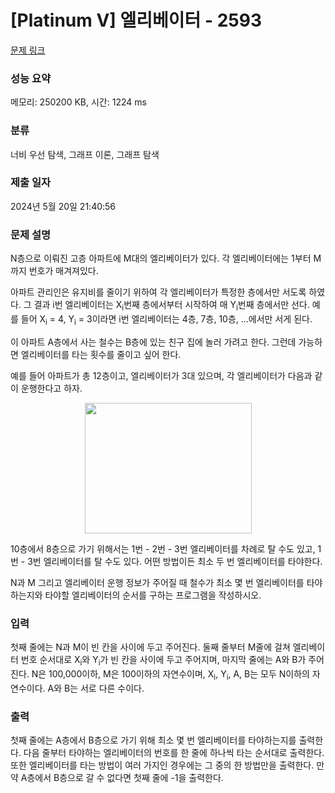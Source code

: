 # [Platinum V] 엘리베이터 - 2593 

[문제 링크](https://www.acmicpc.net/problem/2593) 

### 성능 요약

메모리: 250200 KB, 시간: 1224 ms

### 분류

너비 우선 탐색, 그래프 이론, 그래프 탐색

### 제출 일자

2024년 5월 20일 21:40:56

### 문제 설명

<p>N층으로 이뤄진 고층 아파트에 M대의 엘리베이터가 있다. 각 엘리베이터에는 1부터 M까지 번호가 매겨져있다.</p>

<p>아파트 관리인은 유지비를 줄이기 위하여 각 엘리베이터가 특정한 층에서만 서도록 하였다. 그 결과 i번 엘리베이터는 X<sub>i</sub>번째 층에서부터 시작하여 매 Y<sub>i</sub>번째 층에서만 선다. 예를 들어 X<sub>i</sub> = 4, Y<sub>i</sub> = 3이라면 i번 엘리베이터는 4층, 7층, 10층, …에서만 서게 된다.</p>

<p>이 아파트 A층에서 사는 철수는 B층에 있는 친구 집에 놀러 가려고 한다. 그런데 가능하면 엘리베이터를 타는 횟수를 줄이고 싶어 한다.</p>

<p>예를 들어 아파트가 총 12층이고, 엘리베이터가 3대 있으며, 각 엘리베이터가 다음과 같이 운행한다고 하자.</p>

<p style="text-align: center;"><img alt="" src="https://upload.acmicpc.net/a0617d48-a453-4e8c-aea0-df73223a8e09/-/preview/" style="width: 267px; height: 209px;"></p>

<p>10층에서 8층으로 가기 위해서는 1번 - 2번 - 3번 엘리베이터를 차례로 탈 수도 있고, 1번 - 3번 엘리베이터를 탈 수도 있다. 어떤 방법이든 최소 두 번 엘리베이터를 타야한다.</p>

<p>N과 M 그리고 엘리베이터 운행 정보가 주어질 때 철수가 최소 몇 번 엘리베이터를 타야하는지와 타야할 엘리베이터의 순서를 구하는 프로그램을 작성하시오.</p>

### 입력 

 <p>첫째 줄에는 N과 M이 빈 칸을 사이에 두고 주어진다. 둘째 줄부터 M줄에 걸쳐 엘리베이터 번호 순서대로 X<sub>i</sub>와 Y<sub>i</sub>가 빈 칸을 사이에 두고 주어지며, 마지막 줄에는 A와 B가 주어진다. N은 100,000이하, M은 100이하의 자연수이며, X<sub>i</sub>, Y<sub>i</sub>, A, B는 모두 N이하의 자연수이다. A와 B는 서로 다른 수이다.</p>

### 출력 

 <p>첫째 줄에는 A층에서 B층으로 가기 위해 최소 몇 번 엘리베이터를 타야하는지를 출력한다. 다음 줄부터 타야하는 엘리베이터의 번호를 한 줄에 하나씩 타는 순서대로 출력한다. 또한 엘리베이터를 타는 방법이 여러 가지인 경우에는 그 중의 한 방법만을 출력한다. 만약 A층에서 B층으로 갈 수 없다면 첫째 줄에 -1을 출력한다.</p>

